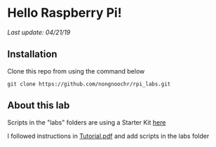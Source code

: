 # Hello Raspberry Pi!
*Last update: 04/21/19*

## Installation

Clone this repo from using the command below
```
git clone https://github.com/nongnoochr/rpi_labs.git
```

## About this lab

Scripts in the "labs" folders are using a Starter Kit [here](https://www.amazon.com/Freenove-Raspberry-Processing-Tutorials-Components/dp/B06W54L7B5/ref=sr_1_fkmrnull_3?keywords=freenove+raspberry+pi+3&qid=1555889489&s=gateway&sr=8-3-fkmrnull)

I followed instructions in [Tutorial.pdf](Tutorial.pdf) and add scripts in the labs folder
